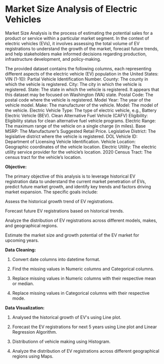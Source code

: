 # Market Size Analysis of Electric Vehicles

Market Size Analysis is the process of estimating the potential sales for a product or service within a particular market segment. In the context of electric vehicles (EVs), it involves assessing the total volume of EV registrations to understand the growth of the market, forecast future trends, and help stakeholders make informed decisions regarding production, infrastructure development, and policy-making.

The provided dataset contains the following columns, each representing different aspects of the electric vehicle (EV) population in the United States:
VIN (1-10): Partial Vehicle Identification Number.
County: The county in which the vehicle is registered.
City: The city in which the vehicle is registered.
State: The state in which the vehicle is registered. It appears that this dataset may be focused on Washington (WA) state.
Postal Code: The postal code where the vehicle is registered.
Model Year: The year of the vehicle model.
Make: The manufacturer of the vehicle.
Model: The model of the vehicle.
Electric Vehicle Type: The type of electric vehicle, e.g., Battery Electric Vehicle (BEV).
Clean Alternative Fuel Vehicle (CAFV) Eligibility: Eligibility status for clean alternative fuel vehicle programs.
Electric Range: The maximum range of the vehicle on a single charge (in miles).
Base MSRP: The Manufacturer’s Suggested Retail Price.
Legislative District: The legislative district where the vehicle is registered.
DOL Vehicle ID: Department of Licensing Vehicle Identification.
Vehicle Location: Geographic coordinates of the vehicle location.
Electric Utility: The electric utility service provider for the vehicle’s location.
2020 Census Tract: The census tract for the vehicle’s location.

**Objective:**

The primary objective of this analysis is to leverage historical EV registration data to understand the current market penetration of EVs, predict future market growth, and identify key trends and factors driving market expansion. The specific goals include:

Assess the historical growth trend of EV registrations.

Forecast future EV registrations based on historical trends.

Analyze the distribution of EV registrations across different models, makes, and geographical regions.

Estimate the market size and growth potential of the EV market for upcoming years.

**Data Cleaning:**

1. Convert date columns into datetime format.

2. Find the missing values in Numeric columns and Categorical columns.

3. Replace missing values in Numeric columns with their respective mean or median.

4. Replace missing values in Categorical columns with their respective mode.

**Data Visualization:**

1. Analysed the historical growth of EV's using Line plot.

2. Forecast the EV registrations for next 5 years using Line plot and Linear Regression Algorithm.

3. Distributionn of vehicle making using Histogram.

4. Analyze the distribution of EV registrations across different geographical regions using Maps.



